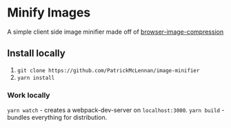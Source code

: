# Minify Images

A simple client side image minifier made off of [browser-image-compression](https://www.npmjs.com/package/browser-image-compression)

## Install locally

1. `git clone https://github.com/PatrickMcLennan/image-minifier`
2. `yarn install`

### Work locally

`yarn watch` - creates a webpack-dev-server on `localhost:3000`.
`yarn build` - bundles everything for distribution.